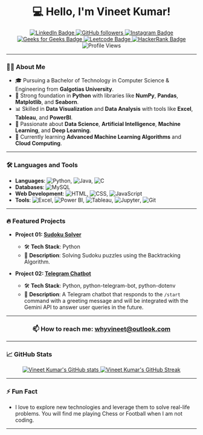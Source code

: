 
<h1 align="center">💻 Hello, I'm Vineet Kumar!</h1>

<p align="center">
  <a href="https://www.linkedin.com/in/whyvineet/">
    <img src="https://img.shields.io/badge/-VineetKumar-blue?style=flat&logo=Linkedin&logoColor=white" alt="LinkedIn Badge">
  </a>
  <a href="https://github.com/whyvineet">
    <img src="https://img.shields.io/github/followers/whyvineet?label=Follow&style=social" alt="GitHub followers">
  </a>
  <a href="https://www.instagram.com/whyvineet">
    <img src="https://img.shields.io/badge/-@whyvineet-E4405F?style=flat&logo=Instagram&logoColor=white" alt="Instagram Badge">
  </a>
  <a href="https://www.geeksforgeeks.org/user/whyvineet/">
    <img src="https://img.shields.io/badge/-GeeksforGeeks-0F9D58?style=flat&logo=GeeksforGeeks&logoColor=white" alt="Geeks for Geeks Badge">
  </a>
  <a href="https://leetcode.com/u/whyvineet/">
    <img src="https://img.shields.io/badge/-Leetcode-FFA116?style=flat&logo=leetcode&logoColor=white" alt="Leetcode Badge">
  </a>
  <a href="https://www.hackerrank.com/profile/whyvineet">
    <img src="https://img.shields.io/badge/-HackerRank-2EC866?style=flat&logo=HackerRank&logoColor=white" alt="HackerRank Badge">
  </a>
  <img src="https://komarev.com/ghpvc/?username=whyvineet&color=brightgreen" alt="Profile Views">
</p>

---

### 👨‍💻 About Me

- 🎓 Pursuing a Bachelor of Technology in Computer Science & Engineering from **Galgotias University**.
- 🐍 Strong foundation in **Python** with libraries like **NumPy**, **Pandas**, **Matplotlib**, and **Seaborn**.
- 📊 Skilled in **Data Visualization** and **Data Analysis** with tools like **Excel**, **Tableau**, and **PowerBI**.
- 🚀 Passionate about **Data Science**, **Artificial Intelligence**, **Machine Learning**, and **Deep Learning**.
- 🌱 Currently learning **Advanced Machine Learning Algorithms** and **Cloud Computing**.

---

### 🛠️ Languages and Tools

- **Languages**: ![Python](https://img.shields.io/badge/-Python-000?&logo=python), ![Java](https://img.shields.io/badge/-Java-000?&logo=java), ![C](https://img.shields.io/badge/-C-000?&logo=c)
- **Databases**: ![MySQL](https://img.shields.io/badge/-MySQL-000?&logo=mysql)
- **Web Development**: ![HTML](https://img.shields.io/badge/-HTML-000?&logo=html5), ![CSS](https://img.shields.io/badge/-CSS-000?&logo=css3), ![JavaScript](https://img.shields.io/badge/-JavaScript-000?&logo=javascript)
- **Tools**: ![Excel](https://img.shields.io/badge/-Excel-000?&logo=microsoft-excel), ![Power BI](https://img.shields.io/badge/-Power%20BI-000?&logo=power-bi), ![Tableau](https://img.shields.io/badge/-Tableau-000?&logo=tableau), ![Jupyter](https://img.shields.io/badge/-Jupyter-000?&logo=jupyter), ![Git](https://img.shields.io/badge/-Git-000?&logo=git)

---

### 🔥 Featured Projects

- **Project 01: [Sudoku Solver](https://github.com/whyvineet/sudoku-solver)**

  - 🛠 **Tech Stack**: Python
  - 🌟 **Description**: Solving Sudoku puzzles using the Backtracking Algorithm.

- **Project 02: [Telegram Chatbot](https://github.com/whyvineet/telegram-bot)**

  - 🛠 **Tech Stack**: Python, python-telegram-bot, python-dotenv
  - 🌟 **Description**: A Telegram chatbot that responds to the `/start` command with a greeting message and will be integrated with the Gemini API to answer user queries in the future.


---

<h3 align="center">📫 How to reach me: <a href="mailto:whyvineet@outlook.com">whyvineet@outlook.com</a></h3>

---

### 📈 GitHub Stats

<div align="center">
  <a href="https://github.com/whyvineet">
    <img src="https://github-readme-stats.vercel.app/api?username=whyvineet&show_icons=true&theme=radical" alt="Vineet Kumar's GitHub stats" />
  </a>
  <a href="https://github.com/whyvineet">
    <img src="https://github-readme-streak-stats.herokuapp.com/?user=whyvineet&theme=radical" alt="Vineet Kumar's GitHub Streak" />
  </a>
</div>

---

### ⚡ Fun Fact

- I love to explore new technologies and leverage them to solve real-life problems. You will find me playing Chess or Football when I am not coding.

---
